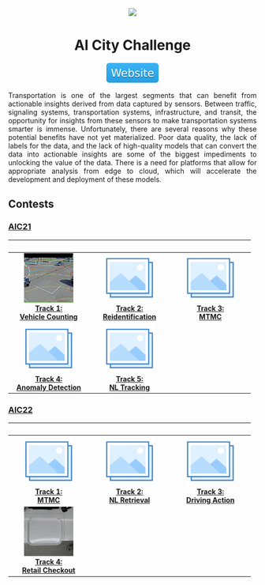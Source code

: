 <div align="center">
<img src="data/ai_city.gif" width="1000">

AI City Challenge
=============================
<a href="https://www.aicitychallenge.org"><img src="../../data/badge/website.svg"></a>
</div>

<div align="justify">

Transportation is one of the largest segments that can benefit from actionable 
insights derived from data captured by sensors. Between traffic, signaling
systems, transportation systems, infrastructure, and transit, the opportunity
for insights from these sensors to make transportation systems smarter is
immense. Unfortunately, there are several reasons why these potential benefits
have not yet materialized. Poor data quality, the lack of labels for the data,
and the lack of high-quality models that can convert the data into actionable
insights are some of the biggest impediments to unlocking the value of the data.
There is a need for platforms that allow for appropriate analysis from edge to
cloud, which will accelerate the development and deployment of these models.

## Contests

### [AIC21](https://www.aicitychallenge.org/2021-ai-city/)

|                                                   <img width=150/>                                                    |                                               <img width=150/>                                                |                                         <img width=150/>                                          |
|:---------------------------------------------------------------------------------------------------------------------:|:-------------------------------------------------------------------------------------------------------------:|:-------------------------------------------------------------------------------------------------:|
| [![Track 1](data/aic21_track1_small.gif)](aic21_track1.md) <br> [**Track 1:<br> Vehicle Counting**](aic21_track1.md)  | [![Track 2](../../data/photo.png)](aic21_track2.md) <br> [**Track 2:<br> Reidentification**](aic21_track2.md) | [![Track 3](../../data/photo.png)](aic21_track3.md) <br> [**Track 3:<br> MTMC**](aic21_track3.md) |
|    [![Track 4](../../data/photo.png)](aic21_track4.md) <br> [**Track 4:<br> Anomaly Detection**](aic21_track4.md)     |   [![Track 5](../../data/photo.png)](aic21_track5.md) <br> [**Track 5:<br> NL Tracking**](aic21_track5.md)    |                                                                                                   |

### [AIC22](https://www.aicitychallenge.org/)

|                                                  <img width=150/>                                                   |                                             <img width=150/>                                              |                                              <img width=150/>                                               |
|:-------------------------------------------------------------------------------------------------------------------:|:---------------------------------------------------------------------------------------------------------:|:-----------------------------------------------------------------------------------------------------------:|
|          [![Track 1](../../data/photo.png)](aic22_track1.md) <br> [**Track 1:<br> MTMC**](aic22_track1.md)          | [![Track 2](../../data/photo.png)](aic22_track2.md) <br> [**Track 2:<br> NL Retrieval**](aic22_track2.md) | [![Track 3](../../data/photo.png)](aic22_track4.md) <br> [**Track 3:<br> Driving Action**](aic22_track3.md) |
| [![Track 4](data/aic22_track4_small.gif)](aic22_track4.md) <br> [**Track 4:<br> Retail Checkout**](aic22_track4.md) |

</div>
